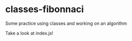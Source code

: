 # classes-fibonnaci
Some practice using classes and working on an algorithm

Take a look at index.js!

